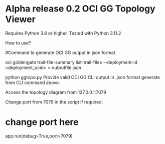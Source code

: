 # Alpha release 0.2 OCI GG Topology Viewer

Requires Python 3.8 or higher.
Tested with Python 3.11.2

How to use?

#Command to generate OCI GG output in json format

oci goldengate trail-file-summary list-trail-files --deployment-id <deployment_ocid> > outputfile.json


python ggtopo.py
Provide valid OCI GG CLI output in .json format generate from CLI command above.  

Access the topology diagram from 127.0.0.1:7079 

Change port from 7079 in the script if required. 

# change port here
   app.run(debug=True,port=7079)

   
